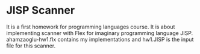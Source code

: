 # JISP Scanner
It is a first homework for programming languages course. It is about implementing scanner with Flex for imaginary programming language JISP. ahamzaoglu-hw1.flx contains my implementations and hw1.JISP is the input file for this scanner.
